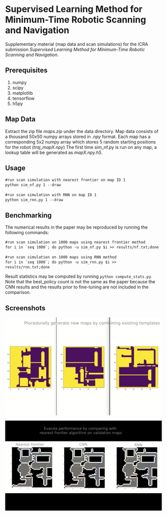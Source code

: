 Supervised Learning Method for Minimum-Time Robotic Scanning and Navigation
========

Supplementary material (map data and scan simulations) for the ICRA submission
*Supervised Learning Method for Minimum-Time Robotic Scanning and Navigation*.

Prerequisites
-----
1. numpy
2. scipy
3. matplotlib
4. tensorflow
5. h5py

Map Data
-----

Extract the zip file *maps.zip* under the data directory.
Map data consists of a thousand 50x50 numpy arrays stored in *.npy* format.
Each map has a corresponding 5x2 numpy array which stores 5 random starting positions for the robot (*traj_mapX.npy*)
The first time sim_nf.py is run on any map, a lookup table will be generated as *mapX.npy.h5*.

Usage
------

	#run scan simulation with nearest frontier on map ID 1
	python sim_nf.py 1 --draw

	#run scan simulation with RNN on map ID 1
	python sim_rnn.py 1 --draw

Benchmarking
-----

The numerical results in the paper may be reproduced by running the following commands:

	#run scan simulation on 1000 maps using nearest frontier method
	for i in `seq 1000`; do python -u sim_nf.py $i >> results/nf.txt;done

	#run scan simulation on 1000 maps using RNN method
	for i in `seq 1000`; do python -u sim_rnn.py $i >> results/rnn.txt;done

Result statistics may be computed by running `python compute_stats.py`. Note that
the best_policy count is not the same as the paper because the CNN results and
the results prior to fine-tuning are not included in the comparison.

Screenshots
-----

![screenshot1](results/screenshot1.png?raw=true)

![screenshot2](results/screenshot2.png?raw=true)
